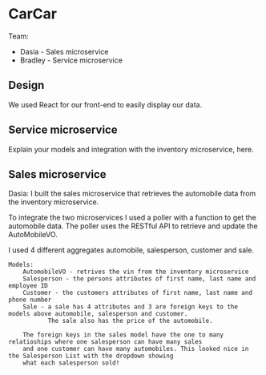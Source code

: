 # CarCar

Team:

* Dasia - Sales microservice
* Bradley - Service microservice

## Design

We used React for our front-end to easily display our data. 

## Service microservice

Explain your models and integration with the inventory
microservice, here.

## Sales microservice

Dasia:
I built the sales microservice that retrieves the automobile data from the inventory microservice.

To integrate the two microservices I used a poller with a function to get the automobile data. 
The poller uses the RESTful API to retrieve and update the AutoMobileVO.

I used 4 different aggregates automobile, salesperson, customer and sale.

    Models:
        AutomobileVO - retrives the vin from the inventory microservice
        Salesperson - the persons attributes of first name, last name and employee ID
        Customer - the customers attributes of first name, last name and phone number
        Sale - a sale has 4 attributes and 3 are foreign keys to the models above automobile, salesperson and customer.
               The sale also has the price of the automobile. 
        
        The foreign keys in the sales model have the one to many relatioships where one salesperson can have many sales
        and one customer can have many automobiles. This looked nice in the Salesperson List with the dropdown showing 
        what each salesperson sold!








